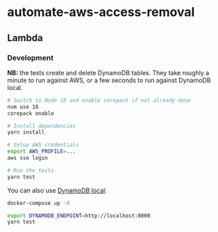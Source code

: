 # automate-aws-access-removal

## Lambda

### Development

**NB:** the tests create and delete DynamoDB tables. They take roughly a minute
to run against AWS, or a few seconds to run against DynamoDB local.

```bash
# Switch to Node 18 and enable corepack if not already done
nvm use 18
corepack enable

# Install dependencies
yarn install

# Setup AWS credentials
export AWS_PROFILE=...
aws sso login

# Run the tests
yarn test
```

You can also use [DynamoDB local]:

[DynamoDB local]: https://docs.aws.amazon.com/amazondynamodb/latest/developerguide/DynamoDBLocal.html

```bash
docker-compose up -d

export DYNAMODB_ENDPOINT=http://localhost:8000
yarn test
```
